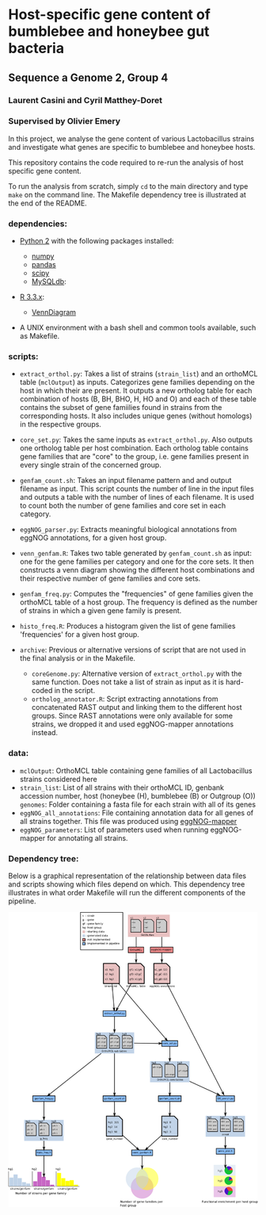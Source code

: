 
# Host-specific gene content of bumblebee and honeybee gut bacteria
## Sequence a Genome 2, Group 4
### Laurent Casini and Cyril Matthey-Doret
### Supervised by Olivier Emery

In this project, we analyse the gene content of various Lactobacillus strains and investigate what genes are specific to bumblebee and honeybee hosts.

This repository contains the code required to re-run the analysis of host specific gene content.

To run the analysis from scratch, simply ```cd``` to the main directory and type `make` on the command line. The Makefile dependency tree is illustrated at the end of the README.

### dependencies:
* [Python 2](https://www.python.org/) with the following packages installed:
  + [numpy](http://www.numpy.org/)
  + [pandas](http://pandas.pydata.org/pandas-docs/stable/index.html)
  + [scipy](https://www.scipy.org/install.html)
  + [MySQLdb](http://mysql-python.sourceforge.net/MySQLdb.html):

* [R 3.3.x](https://www.r-project.org/):
  + [VennDiagram](https://cran.r-project.org/web/packages/VennDiagram/index.html)

* A UNIX environment with a bash shell and common tools available, such as Makefile.

### scripts:
* `extract_orthol.py`: Takes a list of strains (`strain_list`) and an orthoMCL table (`mclOutput`) as inputs. Categorizes gene families depending on the host in which their are present. It outputs a new ortholog table for each combination of hosts (B, BH, BHO, H, HO and O) and each of these table contains the subset of gene famiilies found in strains from the corresponding hosts. It also includes unique genes (without homologs) in the respective groups.

* `core_set.py`: Takes the same inputs as `extract_orthol.py`. Also outputs one ortholog table per host combination. Each ortholog table contains gene families that are "core" to the group, i.e. gene families present in every single strain of the concerned group.

* `genfam_count.sh`: Takes an input filename pattern and and output filename as input. This script counts the number of line in the input files and outputs a table with the number of lines of each filename. It is used to count both the number of gene families and core set in each category.

* `eggNOG_parser.py`: Extracts meaningful biological annotations from eggNOG annotations, for a given host group.

* `venn_genfam.R`: Takes two table generated by `genfam_count.sh` as input: one for the gene families per category and one for the core sets. It then constructs a venn diagram showing the different host combinations and their respective number of gene families and core sets.

* `genfam_freq.py`: Computes the "frequencies" of gene families given the orthoMCL table of a host group. The frequency is defined as the number of strains in which a given gene family is present.

* `histo_freq.R`: Produces a histogram given the list of gene families 'frequencies' for a given host group.

* `archive`: Previous or alternative versions of script that are not used in the final analysis or in the Makefile.
  + `coreGenome.py`: Alternative version of `extract_orthol.py` with the same function. Does not take a list of strain as input as it is hard-coded in the script.
  + `ortholog_annotator.R`: Script extracting annotations from concatenated RAST output and linking them to the different host groups. Since RAST annotations were only available for some strains, we dropped it and used eggNOG-mapper annotations instead.

### data:
* `mclOutput`: OrthoMCL table containing gene families of all Lactobacillus strains considered here
* `strain_list`: List of all strains with their orthoMCL ID, genbank accession number, host (honeybee (H), bumblebee (B) or Outgroup (O))
`genomes`: Folder containing a fasta file for each strain with all of its genes
* `eggNOG_all_annotations`: File containing annotation data for all genes of all strains together. This file was produced using [eggNOG-mapper](http://eggnogdb.embl.de/#/app/emapper)
* `eggNOG_parameters`: List of parameters used when running eggNOG-mapper for annotating all strains.

### Dependency tree:

Below is a graphical representation of the relationship between data files and scripts showing which files depend on which. This dependency tree illustrates in what order Makefile will run the different components of the pipeline.

![Makefile dependency tree](./dependency_tree.png)

